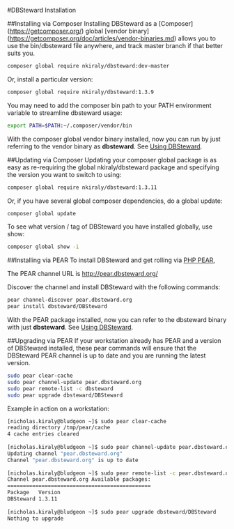 #DBSteward Installation


##Installing via Composer
Installing DBSteward as a [Composer] (https://getcomposer.org/) global [vendor binary] (https://getcomposer.org/doc/articles/vendor-binaries.md) allows you to use the bin/dbsteward file anywhere, and track master branch if that better suits you.
```bash
composer global require nkiraly/dbsteward:dev-master
```

Or, install a particular version:
```bash
composer global require nkiraly/dbsteward:1.3.9
```

You may need to add the composer bin path to your PATH environment variable to streamline dbsteward usage:
```bash
export PATH=$PATH:~/.composer/vendor/bin
```

With the composer global vendor binary installed, now you can run by just referring to the vendor binary as **dbsteward**. See [Using DBSteward](https://github.com/nkiraly/DBSteward/wiki/Crash-course#using-dbsteward).

##Updating via Composer
Updating your composer global package is as easy as re-requiring the global nkiraly/dbsteward package and specifying the version you want to switch to using:
```bash
composer global require nkiraly/dbsteward:1.3.11
```

Or, if you have several global composer dependencies, do a global update:
```bash
composer global update
```

To see what version / tag of DBSteward you have installed globally, use show:
```bash
composer global show -i
```

##Installing via PEAR
To install DBSteward and get rolling via [PHP PEAR](http://pear.php.net),

The PEAR channel URL is http://pear.dbsteward.org/

Discover the channel and install DBSteward with the following commands:

```bash
pear channel-discover pear.dbsteward.org
pear install dbsteward/DBSteward
```

With the PEAR package installed, now you can refer to the dbsteward binary with just **dbsteward**. See [Using DBSteward](https://github.com/nkiraly/DBSteward/wiki/Crash-course#using-dbsteward).

##Upgrading via PEAR
If your workstation already has PEAR and a version of DBSteward installed, these pear commands will ensure that the DBSteward PEAR channel is up to date and you are running the latest version.

```bash
sudo pear clear-cache
sudo pear channel-update pear.dbsteward.org
sudo pear remote-list -c dbsteward
sudo pear upgrade dbsteward/DBSteward
```

Example in action on a workstation:
```bash
[nicholas.kiraly@bludgeon ~]$ sudo pear clear-cache
reading directory /tmp/pear/cache
4 cache entries cleared
 
[nicholas.kiraly@bludgeon ~]$ sudo pear channel-update pear.dbsteward.org
Updating channel "pear.dbsteward.org"
Channel "pear.dbsteward.org" is up to date
 
[nicholas.kiraly@bludgeon ~]$ sudo pear remote-list -c pear.dbsteward.org
Channel pear.dbsteward.org Available packages:
==============================================
Package   Version
DBSteward 1.3.11
 
[nicholas.kiraly@bludgeon ~]$ sudo pear upgrade dbsteward/DBSteward
Nothing to upgrade
```
